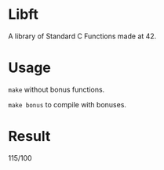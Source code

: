 # Libft
A library of Standard C Functions made at 42.

# Usage
<code>make</code> without bonus functions.

<code>make bonus</code> to compile with bonuses.

# Result
115/100
